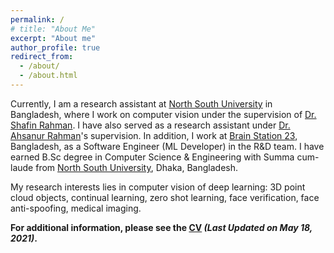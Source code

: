 ```yaml
---
permalink: /
# title: "About Me"
excerpt: "About me"
author_profile: true
redirect_from: 
  - /about/
  - /about.html
---
```


Currently, I am a research assistant at [North South University](http://www.northsouth.edu/) in Bangladesh, where I work on computer vision under the supervision of [Dr. Shafin Rahman](https://scholar.google.com/citations?user=Pe8C-SUAAAAJ&hl=en). I have also served as a research assistant under [Dr. Ahsanur Rahman](https://sites.google.com/site/rahmanmahsanur)'s supervision. In addition, I work at [Brain Station 23](https://brainstation-23.com/), Bangladesh, as a Software Engineer (ML Developer) in the R&D team. I have earned B.Sc degree in Computer Science & Engineering with Summa cum-laude from [North South University](http://www.northsouth.edu/), Dhaka, Bangladesh.

My research interests lies in computer vision of deep learning: 3D point cloud objects, continual learning, zero shot learning, face verification, face anti-spoofing, medical imaging. 

**For additional information, please see the [CV](https://drive.google.com/file/d/1nDJbnr1kCCDJWiRLTsrO6GjhUAkE-oao/view?usp=sharing) _(Last Updated on May 18, 2021)_.**